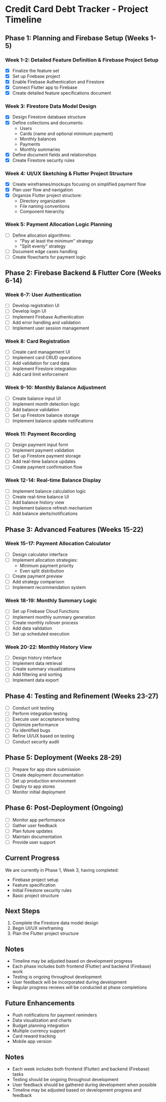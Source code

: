 # Credit Card Debt Tracker - Project Timeline

## Phase 1: Planning and Firebase Setup (Weeks 1-5)

### Week 1-2: Detailed Feature Definition & Firebase Project Setup
- [x] Finalize the feature set
- [x] Set up Firebase project
- [x] Enable Firebase Authentication and Firestore
- [x] Connect Flutter app to Firebase
- [x] Create detailed feature specifications document

### Week 3: Firestore Data Model Design
- [x] Design Firestore database structure
- [x] Define collections and documents:
  - Users
  - Cards (name and optional minimum payment)
  - Monthly balances
  - Payments
  - Monthly summaries
- [x] Define document fields and relationships
- [x] Create Firestore security rules

### Week 4: UI/UX Sketching & Flutter Project Structure
- [x] Create wireframes/mockups focusing on simplified payment flow
- [x] Plan user flow and navigation
- [x] Organize Flutter project structure:
  - Directory organization
  - File naming conventions
  - Component hierarchy

### Week 5: Payment Allocation Logic Planning
- [ ] Define allocation algorithms:
  - "Pay at least the minimum" strategy
  - "Split evenly" strategy
- [ ] Document edge cases handling
- [ ] Create flowcharts for payment logic

## Phase 2: Firebase Backend & Flutter Core (Weeks 6-14)

### Week 6-7: User Authentication
- [ ] Develop registration UI
- [ ] Develop login UI
- [ ] Implement Firebase Authentication
- [ ] Add error handling and validation
- [ ] Implement user session management

### Week 8: Card Registration
- [ ] Create card management UI
- [ ] Implement card CRUD operations
- [ ] Add validation for card data
- [ ] Implement Firestore integration
- [ ] Add card limit enforcement

### Week 9-10: Monthly Balance Adjustment
- [ ] Create balance input UI
- [ ] Implement month detection logic
- [ ] Add balance validation
- [ ] Set up Firestore balance storage
- [ ] Implement balance update notifications

### Week 11: Payment Recording
- [ ] Design payment input form
- [ ] Implement payment validation
- [ ] Set up Firestore payment storage
- [ ] Add real-time balance updates
- [ ] Create payment confirmation flow

### Week 12-14: Real-time Balance Display
- [ ] Implement balance calculation logic
- [ ] Create real-time balance UI
- [ ] Add balance history view
- [ ] Implement balance refresh mechanism
- [ ] Add balance alerts/notifications

## Phase 3: Advanced Features (Weeks 15-22)

### Week 15-17: Payment Allocation Calculator
- [ ] Design calculator interface
- [ ] Implement allocation strategies:
  - Minimum payment priority
  - Even split distribution
- [ ] Create payment preview
- [ ] Add strategy comparison
- [ ] Implement recommendation system

### Week 18-19: Monthly Summary Logic
- [ ] Set up Firebase Cloud Functions
- [ ] Implement monthly summary generation
- [ ] Create monthly rollover process
- [ ] Add data validation
- [ ] Set up scheduled execution

### Week 20-22: Monthly History View
- [ ] Design history interface
- [ ] Implement data retrieval
- [ ] Create summary visualizations
- [ ] Add filtering and sorting
- [ ] Implement data export

## Phase 4: Testing and Refinement (Weeks 23-27)
- [ ] Conduct unit testing
- [ ] Perform integration testing
- [ ] Execute user acceptance testing
- [ ] Optimize performance
- [ ] Fix identified bugs
- [ ] Refine UI/UX based on testing
- [ ] Conduct security audit

## Phase 5: Deployment (Weeks 28-29)
- [ ] Prepare for app store submission
- [ ] Create deployment documentation
- [ ] Set up production environment
- [ ] Deploy to app stores
- [ ] Monitor initial deployment

## Phase 6: Post-Deployment (Ongoing)
- [ ] Monitor app performance
- [ ] Gather user feedback
- [ ] Plan future updates
- [ ] Maintain documentation
- [ ] Provide user support

## Current Progress
We are currently in Phase 1, Week 3, having completed:
- Firebase project setup
- Feature specification
- Initial Firestore security rules
- Basic project structure

## Next Steps
1. Complete the Firestore data model design
2. Begin UI/UX wireframing
3. Plan the Flutter project structure

## Notes
- Timeline may be adjusted based on development progress
- Each phase includes both frontend (Flutter) and backend (Firebase) work
- Testing is ongoing throughout development
- User feedback will be incorporated during development
- Regular progress reviews will be conducted at phase completions

## Future Enhancements
- Push notifications for payment reminders
- Data visualization and charts
- Budget planning integration
- Multiple currency support
- Card reward tracking
- Mobile app version

## Notes
- Each week includes both frontend (Flutter) and backend (Firebase) tasks
- Testing should be ongoing throughout development
- User feedback should be gathered during development when possible
- Timeline may be adjusted based on development progress and feedback 